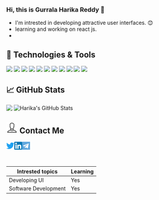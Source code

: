 ### **Hi, this is Gurrala Harika Reddy** 👋


  - I'm intrested in developing attractive user interfaces. :blush:
  - learning and working on react js.
  - 
## 🔧 Technologies & Tools
![](https://img.shields.io/badge/Editor-Visual_Studio_Code-informational?style=flat&logo=visual-studio-code&logoColor=white&color=2bbc8a)
![](https://img.shields.io/badge/Code-Python-informational?style=flat&logo=python&logoColor=white&color=2bbc8a)
![](https://img.shields.io/badge/Code-Java-informational?style=flat&logo=java&logoColor=white&color=2bbc8a)
![](https://img.shields.io/badge/Code-HTML5-informational?style=flat&logo=html5&logoColor=white&color=2bbc8a)
![](https://img.shields.io/badge/Code-CSS3-informational?style=flat&logo=css3&logoColor=white&color=2bbc8a)
![](https://img.shields.io/badge/Code-Bootstrap-informational?style=flat&logo=bootstrap&logoColor=white&color=2bbc8a)
![](https://img.shields.io/badge/Code-JavaScript-informational?style=flat&logo=javascript&logoColor=white&color=2bbc8a)
![](https://img.shields.io/badge/Code-React_JS-informational?style=flat&logo=react&logoColor=white&color=2bbc8a)
![](https://img.shields.io/badge/Tools-PostgreSQL-informational?style=flat&logo=postgresql&logoColor=white&color=2bbc8a)
![](https://img.shields.io/badge/Tools-MongoDB-informational?style=flat&logo=mongodb&logoColor=white&color=2bbc8a)
![](https://img.shields.io/badge/Tools-Github-informational?style=flat&logo=github&logoColor=white&color=2bbc8a)

## &#x1f4c8; GitHub Stats
<a><img align="center" src="https://github-readme-stats.vercel.app/api/top-langs/?username=gurralaharika21&theme=cobalt"/></a>
<a><img align="center" src="https://github-readme-stats.vercel.app/api?username=gurralaharika21&show_icons=true&theme=cobalt&count_private=true" alt="Harika's GitHub Stats"/></a>


## <img src="https://raw.githubusercontent.com/phanit1/phanit1/master/contact.png" width = "30px" height="30px"> Contact Me
<a href="https://twitter.com/gurralaharika/">
  <img align="left" alt="Phani | Twitter" width="21px" src="https://github.com/phanit1/phanit1/blob/main/twitter.jpg?raw=true" />
</a>
<a href="https://www.linkedin.com/in/harika-reddy-97b8a916b/">
  <img align="left" alt="Harika | LinkedIn" width="21px" src="https://github.com/phanit1/phanit1/blob/main/linkedin.jpg?raw=true" />
</a>
<a href="https://t.me/harikareddy10">
  <img align="left" alt="Harika | Telegram" width="21px" src="https://github.com/phanit1/phanit1/blob/main/telegram.jpg?raw=true" />
</a><br><br><br>


  | Intrested topics  | Learning  |
  | ------------- | ------------- |
  | Developing UI  | Yes  |
  | Software Development  | Yes  |


